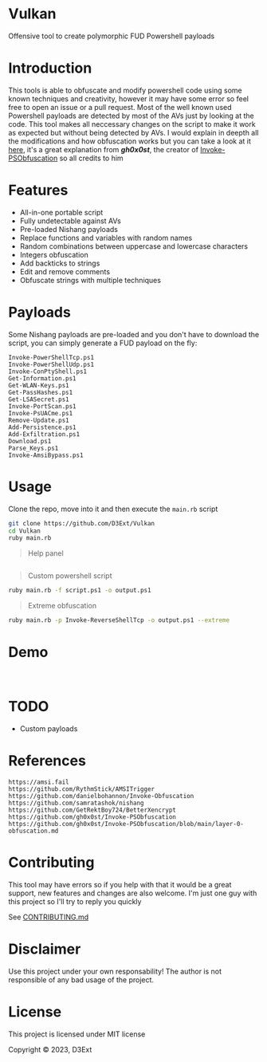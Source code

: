# Vulkan

Offensive tool to create polymorphic FUD Powershell payloads

# Introduction

This tools is able to obfuscate and modify powershell code using some known techniques and creativity, however it may have some error so feel free to open an issue or a pull request. Most of the well known used Powershell payloads are detected by most of the AVs just by looking at the code. This tool makes all neccessary changes on the script to make it work as expected but without being detected by AVs. I would explain in deepth all the modifications and how obfuscation works but you can take a look at it [here](https://github.com/gh0x0st/Invoke-PSObfuscation/blob/main/layer-0-obfuscation.md), it's a great explanation from ***gh0x0st***, the creator of [Invoke-PSObfuscation](https://github.com/gh0x0st/Invoke-PSObfuscation) so all credits to him

# Features

- All-in-one portable script
- Fully undetectable against AVs
- Pre-loaded Nishang payloads
- Replace functions and variables with random names
- Random combinations between uppercase and lowercase characters
- Integers obfuscation
- Add backticks to strings
- Edit and remove comments
- Obfuscate strings with multiple techniques

# Payloads

Some Nishang payloads are pre-loaded and you don't have to download the script, you can simply generate a FUD payload on the fly:

```
Invoke-PowerShellTcp.ps1
Invoke-PowerShellUdp.ps1
Invoke-ConPtyShell.ps1
Get-Information.ps1
Get-WLAN-Keys.ps1
Get-PassHashes.ps1
Get-LSASecret.ps1
Invoke-PortScan.ps1
Invoke-PsUACme.ps1
Remove-Update.ps1
Add-Persistence.ps1
Add-Exfiltration.ps1
Download.ps1
Parse_Keys.ps1
Invoke-AmsiBypass.ps1
```

# Usage

Clone the repo, move into it and then execute the `main.rb` script

```sh
git clone https://github.com/D3Ext/Vulkan
cd Vulkan
ruby main.rb
```

> Help panel
```

```

> Custom powershell script
```sh
ruby main.rb -f script.ps1 -o output.ps1
```

> Extreme obfuscation
```sh
ruby main.rb -p Invoke-ReverseShellTcp -o output.ps1 --extreme
```

# Demo

<img src="">

<img src="">

<img src="">

# TODO

- Custom payloads

# References

```
https://amsi.fail
https://github.com/RythmStick/AMSITrigger
https://github.com/danielbohannon/Invoke-Obfuscation
https://github.com/samratashok/nishang
https://github.com/GetRektBoy724/BetterXencrypt
https://github.com/gh0x0st/Invoke-PSObfuscation
https://github.com/gh0x0st/Invoke-PSObfuscation/blob/main/layer-0-obfuscation.md
```

# Contributing

This tool may have errors so if you help with that it would be a great support, new features and changes are also welcome. I'm just one guy with this project so I'll try to reply you quickly

See [CONTRIBUTING.md]()

# Disclaimer

Use this project under your own responsability! The author is not responsible of any bad usage of the project.

# License

This project is licensed under MIT license

Copyright © 2023, D3Ext


<img src="">



